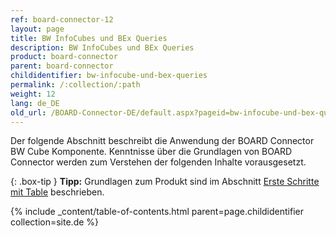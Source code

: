 ```yaml
---
ref: board-connector-12
layout: page
title: BW InfoCubes und BEx Queries
description: BW InfoCubes und BEx Queries
product: board-connector
parent: board-connector
childidentifier: bw-infocube-und-bex-queries
permalink: /:collection/:path
weight: 12
lang: de_DE
old_url: /BOARD-Connector-DE/default.aspx?pageid=bw-infocube-und-bex-queries
---
```

Der folgende Abschnitt beschreibt die Anwendung der BOARD Connector BW Cube Komponente. Kenntnisse über die Grundlagen von BOARD Connector werden zum Verstehen der folgenden Inhalte vorausgesetzt.

{: .box-tip }
**Tipp:** Grundlagen zum Produkt sind im Abschnitt [Erste Schritte mit Table](./erste-schritte-mit-table) beschrieben.


{% include _content/table-of-contents.html parent=page.childidentifier collection=site.de %}
